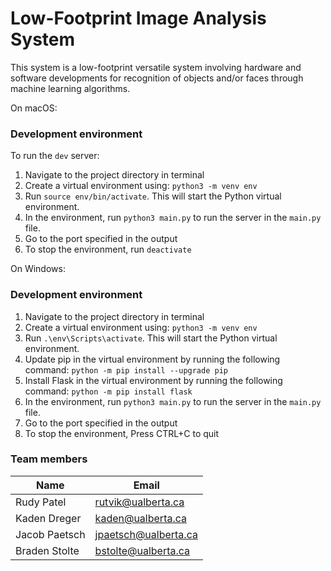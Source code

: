 # Low-Footprint Image Analysis System
This system is a low-footprint versatile system involving hardware and software developments for recognition of objects and/or faces through machine learning algorithms.

On macOS:
### Development environment
To run the `dev` server:
1. Navigate to the project directory in terminal
2. Create a virtual environment using: `python3 -m venv env`
3. Run `source env/bin/activate`. This will start the Python virtual environment.
4. In the environment, run `python3 main.py` to run the server in the `main.py` file.
5. Go to the port specified in the output
6. To stop the environment, run `deactivate`

On Windows:
### Development environment
1. Navigate to the project directory in terminal
2. Create a virtual environment using: `python3 -m venv env`
3. Run `.\env\Scripts\activate`. This will start the Python virtual environment.
4. Update pip in the virtual environment by running the following command: `python -m pip install --upgrade pip`
5. Install Flask in the virtual environment by running the following command: `python -m pip install flask`
6. In the environment, run `python3 main.py` to run the server in the `main.py` file.
7. Go to the port specified in the output
8. To stop the environment, Press CTRL+C to quit

### Team members
| Name | Email  |
|---|---|
|  Rudy Patel | rutvik@ualberta.ca |
|  Kaden Dreger | kaden@ualberta.ca |
|  Jacob Paetsch | jpaetsch@ualberta.ca |
|  Braden Stolte | bstolte@ualberta.ca |
